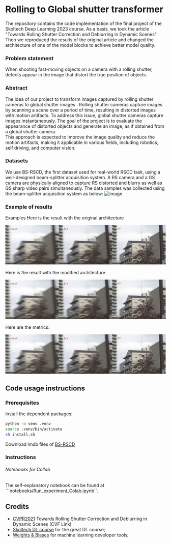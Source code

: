 # Rolling to Global shutter transformer 

The repository contains the code implementation of the final project of the Skoltech Deep Learning 2023 course. As a basis, we took the article "Towards Rolling Shutter Correction and Deblurring in Dynamic Scenes". Then we reproduced the results of the original article and changed the architecture of one of the model blocks to achieve better model quality.


### Problem statement 
When shooting fast-moving objects on a camera with a rolling shutter, defects appear in the image that distort the true position of objects.

### Abstract
The idea of our project to transform images captured by rolling shutter cameras to global shutter images . Rolling shutter cameras capture images by scanning a scene over a period of time, resulting in distorted images with motion artifacts. To address this issue, global shutter cameras capture images instantaneously. The goal of the project is to evaluate the appearance of distorted objects and generate an image, as if obtained from a global shutter camera.  
This approach is expected to improve the image quality and reduce the motion artifacts, making it applicable in various fields, including robotics, self driving, and computer vision.

### Datasets

We use BS-RSCD, the first dataset used for real-world RSCD task, using a well-designed beam-splitter acquisition system. A RS camera and a GS camera are physically aligned to capture RS distorted and blurry as well as GS sharp video pairs simultaneously. 
The data samples  was collected using the beam-splitter acquisition system as below:
![image](https://drive.google.com/uc?export=view&id=1JkAsNkiaWZ5eZ8KSQdMENrxTBPEfrFen) 

### Example of results

Examples
Here is the result with the original architecture
<p align="center"><img src="pictures/jcd_3video.jpg" width="550" /></p>

Here is the result with the modified architecture
<p align="center"><img src="pictures/jcd_3video.jpg" width="550" /></p>

Here are the metrics:
<p align="center"><img src="pictures/jcd_3video.jpg" width="550" /></p>

## Code usage instructions
### Prerequisites
Install the dependent packages:

```bash
python -m venv .venv
source .venv/bin/activate
sh install.sh
```

Download lmdb files of [BS-RSCD](https://drive.google.com/file/d/1j4gxN28KmDA7Yl1W37i87n3nFIgmZh2_/view?usp=sharing)


### Instructions

###### Notebooks for Collab
The self-explanatory notebook can be found at ```notebooks/Run_experiment_Colab.ipynb``.


## Credits
- [CVPR2021](https://arxiv.org/abs/2104.01601) Towards Rolling Shutter Correction and Deblurring in Dynamic Scenes (CVF Link)
- [Skoltech DL course](https://github.com/oseledets/dl2023) for the great DL course;
- [Weights & Biases](https://wandb.ai) for machine learning developer tools;
